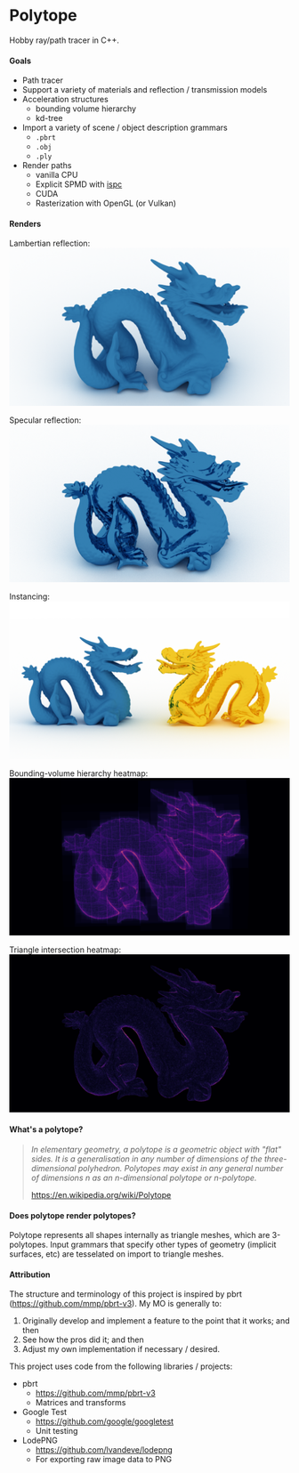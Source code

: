 # Polytope  
Hobby ray/path tracer in C++.  

#### Goals
* Path tracer
* Support a variety of materials and reflection / transmission models
* Acceleration structures
  * bounding volume hierarchy
  * kd-tree
* Import a variety of scene / object description grammars
  * `.pbrt`
  * `.obj`
  * `.ply`
* Render paths
  * vanilla CPU
  * Explicit SPMD with [ispc](https://ispc.github.io/)
  * CUDA
  * Rasterization with OpenGL (or Vulkan)

#### Renders

Lambertian reflection:
![dragon](renders/dragon-diffuse.png)

Specular reflection:
![dragon](renders/dragon-specular.png)

Instancing:
![dragon](renders/instancing.png)

Bounding-volume hierarchy heatmap:
![dragon](renders/dragon-bb-heatmap.png)

Triangle intersection heatmap:
![dragon](renders/dragon-triangle-isect-heatmap.png)

#### What's a polytope?

> _In elementary geometry, a polytope is a geometric object with "flat" sides. It is a generalisation in any number of dimensions of the three-dimensional polyhedron. Polytopes may exist in any general number of dimensions n as an n-dimensional polytope or n-polytope._ 
> 
> https://en.wikipedia.org/wiki/Polytope

#### Does polytope render polytopes?

Polytope represents all shapes internally as triangle meshes, which are 3-polytopes. Input grammars that specify other types of geometry (implicit surfaces, etc) are tesselated on import to triangle meshes.

#### Attribution

The structure and terminology of this project is inspired by pbrt (https://github.com/mmp/pbrt-v3). My MO is generally to:
 1. Originally develop and implement a feature to the point that it works; and then
 2. See how the pros did it; and then
 3. Adjust my own implementation if necessary / desired.

This project uses code from the following libraries / projects:

 * pbrt
   * https://github.com/mmp/pbrt-v3
   * Matrices and transforms
 * Google Test
   * https://github.com/google/googletest
   * Unit testing
 * LodePNG
   * https://github.com/lvandeve/lodepng
   * For exporting raw image data to PNG
   